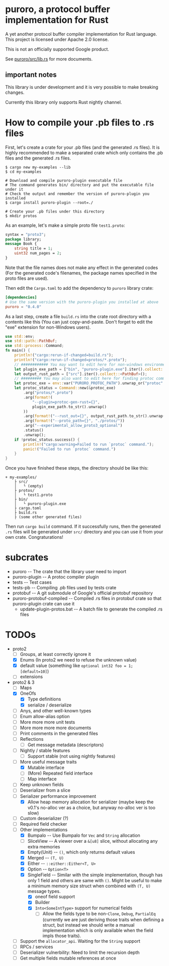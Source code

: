 # puroro, a protocol buffer implementation for Rust

A yet another protocol buffer compiler implementation for Rust language.
This project is licensed under Apache 2.0 license.

This is not an officially supported Google product.

See [puroro/src/lib.rs](https://docs.rs/puroro/) for more documents.

## important notes

This library is under development and it is very possible to make breaking changes.

Currently this library only supports Rust nightly channel.

# How to compile your .pb files to .rs files

First, let's create a crate for your .pb files (and the generated .rs files).
It is highly recommended to make a separated crate which only contains
the .pb files and the generated .rs files.

```shell
$ cargo new my-examples --lib
$ cd my-examples

# Download and compile puroro-plugin executable file
# The command generates bin/ directory and put the executable file under it
# Check the output and remember the version of puroro-plugin you installed
$ cargo install puroro-plugin --root=./

# Create your .pb files under this directory
$ mkdir protos
```

As an example, let's make a simple proto file `test1.proto`:

```protobuf
syntax = "proto3";
package library;
message Book {
    string title = 1;
    uint32 num_pages = 2;
}
```

Note that the file names does not make any effect in the generated codes
(For the generated code's filenames, the package names specified in the
proto files are used).


Then edit the `Cargo.toml` to add the dependency to `puroro` library crate:

```toml
[dependencies]
# Use the same version with the puroro-plugin you installed at above
puroro = "0.4.0"
```

As a last step, create a file `build.rs` into the crate root directory
with a contents like this (You can just copy-and-paste. Don't forget to
edit the "exe" extension for non-Windows users).

```rust
use std::env;
use std::path::PathBuf;
use std::process::Command;
fn main() {
    println!("cargo:rerun-if-changed=build.rs");
    println!("cargo:rerun-if-changed=protos/*.proto");
    // ############ You may want to edit here for non-windows environment ############
    let plugin_exe_path = ["bin", "puroro-plugin.exe"].iter().collect::<PathBuf>();
    let output_rust_path = ["src"].iter().collect::<PathBuf>();
    // ######### You may also want to edit here for finding protoc command ###########
    let protoc_exe = env::var("PURORO_PROTOC_PATH").unwrap_or("protoc".to_string());
    let protoc_status = Command::new(&protoc_exe)
        .arg("protos/*.proto")
        .arg(format!(
            "--plugin=protoc-gen-rust={}",
            plugin_exe_path.to_str().unwrap()
        ))
        .arg(format!("--rust_out={}", output_rust_path.to_str().unwrap()))
        .arg(format!("--proto_path={}", "./protos/"))
        .arg("--experimental_allow_proto3_optional")
        .status()
        .unwrap();
    if !protoc_status.success() {
        println!("cargo:warning=Failed to run `protoc` command.");
        panic!("Failed to run `protoc` command.")
    }
}
```

Once you have finished these steps, the directory should be like this:

    + my-examples/
        ├ src/
        │   └ (empty)
        ├ protos/
        │   └ test1.proto
        ├ bin/
        │   └ puroro-plugin.exe
        ├ cargo.toml
        ├ build.rs
        ├ (some other generated files)

Then run `cargo build` command. If it successfully runs, then the generated
`.rs` files will be generated under `src/` directory and you can use it from
your own crate. Congraturations!

# subcrates
- puroro -- The crate that the library user need to import
- puroro-plugin -- A protoc compiler plugin
- tests -- Test cases
- tests-pb -- Compiling .pb files used by tests crate
- protobuf -- A git submodule of Google's official protobuf repository
- puroro-protobuf-compiled -- Compiled .rs files in protobuf crate so that puroro-plugin crate can use it
    - update-plugin-protos.bat -- A batch file to generate the compiled .rs files

# TODOs
- proto2
    - [ ] Groups, at least correctly ignore it
    - [x] Enums (In proto2 we need to refuse the unknown value)
    - [x] default value (something like `optional int32 foo = 1; [default=10]`)
    - [ ] extensions
- proto2 & 3
    - [ ] Maps
    - [x] OneOfs
        - [x] Type definitions
        - [x] serialize / deserialize
    - [ ] Anys, and other well-known types
    - [ ] Enum allow-alias option
    - [ ] More more more unit tests
    - [ ] More more more more documents
    - [ ] Print comments in the generated files
    - [ ] Reflections
        - [ ] Get message metadata (descriptors)
    - [ ] Nightly / stable features
        - [ ] Support stable (not using nightly features)
    - [ ] More useful message traits
        - [x] Mutable interface
        - [ ] (More) Repeated field interface
        - [ ] Map interface
    - [ ] Keep unknown fields
    - [ ] Deserializer from a slice
    - [ ] Serializer performance improvement
        - [x] Allow heap memory allocation for serializer (maybe keep the v0.1's no-alloc ver as a choice, but anyway no-alloc ver is too slow)
    - [ ] Custom deserializer (?)
    - [ ] Required field checker
    - [ ] Other implementations
        - [x] Bumpalo -- Use Bumpalo for `Vec` and `String` allocation
        - [ ] SliceView -- A viewer over a `&[u8]` slice, without allocating any extra memories
        - [x] Empty(Unit) -- `()`, which only returns default values
        - [x] Merged -- `(T, U)`
        - [x] Either -- `::either::Either<T, U>`
        - [x] Option -- `Option<T>`
        - [x] SingleField -- Similar with the simple implementation, though has only 1 field and others are same with `()`. Might be useful to make a minimum memory size struct when combined with `(T, U)` message types.
            - [x] oneof field support
            - [x] Builder
            - [x] `Into<SomeIntType>` support for numerical fields
                - [ ] Allow the fields type to be non-`Clone`, `Debug`, `PartialEq` (currently we are just deriving those traits when defining a struct, but instead we should write a manual implementation which is only available when the field impls those traits).
    - [ ] Support the `allocator_api`. Waiting for the `String` support
    - [ ] RPCs / services
    - [ ] Deserializer vulnerbility: Need to limit the recursion depth
    - [ ] Get multiple fields mutable references at once
